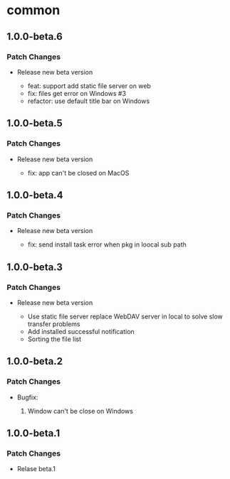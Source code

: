 # common

## 1.0.0-beta.6

### Patch Changes

- Release new beta version

  - feat: support add static file server on web
  - fix: files get error on Windows #3
  - refactor: use default title bar on Windows

## 1.0.0-beta.5

### Patch Changes

- Release new beta version

  - fix: app can't be closed on MacOS

## 1.0.0-beta.4

### Patch Changes

- Release new beta version

  - fix: send install task error when pkg in loocal sub path

## 1.0.0-beta.3

### Patch Changes

- Release new beta version

  - Use static file server replace WebDAV server in local to solve slow transfer problems
  - Add installed successful notification
  - Sorting the file list

## 1.0.0-beta.2

### Patch Changes

- Bugfix:

  1. Window can't be close on Windows

## 1.0.0-beta.1

### Patch Changes

- Relase beta.1
